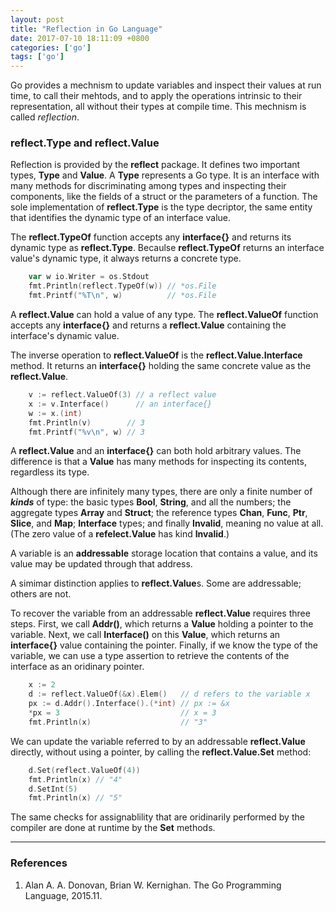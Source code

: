 ```yaml
---
layout: post
title: "Reflection in Go Language"
date: 2017-07-10 18:11:09 +0800
categories: ['go']
tags: ['go']
---
```


Go provides a mechnism to update variables and inspect their values at run time, to call their mehtods, and to apply the operations intrinsic to their representation, all without their types at compile time. This mechnism is called *reflection*.

### reflect.Type and reflect.Value

Reflection is provided by the **reflect** package. It defines two important types, **Type** and **Value**. A **Type** represents a Go type. It is an interface with many methods for discriminating among types and inspecting their components, like the fields of a struct or the parameters of a function. The sole implementation of **reflect.Type** is the type decriptor, the same entity that identifies the dynamic type of an interface value.

The **reflect.TypeOf** function accepts any **interface{}** and returns its dynamic type as **reflect.Type**. Becaulse **reflect.TypeOf** returns an interface value's dynamic type, it always returns a concrete type.

```go
	var w io.Writer = os.Stdout
	fmt.Println(reflect.TypeOf(w)) // *os.File
	fmt.Printf("%T\n", w)          // *os.File
```

A **reflect.Value** can hold a value of any type. The **reflect.ValueOf** function accepts any **interface{}** and returns a **reflect.Value** containing the interface's dynamic value.

The inverse operation to **reflect.ValueOf** is the **reflect.Value.Interface** method. It returns an **interface{}** holding the same concrete value as the **reflect.Value**.

```go
	v := reflect.ValueOf(3) // a reflect value
	x := v.Interface()      // an interface{}
	w := x.(int)
	fmt.Println(v)        // 3
	fmt.Printf("%v\n", w) // 3
```

A **reflect.Value** and an **interface{}** can both hold arbitrary values. The difference is that a **Value** has many methods for inspecting its contents, regardless its type.

Although there are infinitely many types, there are only a finite number of ***kinds*** of type: the basic types **Bool**, **String**, and all the numbers; the aggregate types **Array** and **Struct**; the reference types **Chan**, **Func**, **Ptr**, **Slice**, and **Map**; **Interface** types; and finally **Invalid**, meaning no value at all. (The zero value of a **refelect.Value** has kind **Invalid**.)

A variable is an **addressable** storage location that contains a value, and its value may be updated through that address.

A simimar distinction applies to **reflect.Value**s. Some are addressable; others are not.

To recover the variable from an addressable **reflect.Value** requires three steps. First, we call **Addr()**, which returns a **Value** holding a pointer to the variable. Next, we call **Interface()** on this **Value**, which returns an **interface{}** value containing the pointer. Finally, if we know the type of the variable, we can use a type assertion to retrieve the contents of the interface as an oridinary pointer.

```go
	x := 2
	d := reflect.ValueOf(&x).Elem()   // d refers to the variable x
	px := d.Addr().Interface().(*int) // px := &x
	*px = 3                           // x = 3
	fmt.Println(x)                    // "3"
```

We can update the variable referred to by an addressable **reflect.Value** directly, without using a pointer, by calling the **reflect.Value.Set** method:

```go
	d.Set(reflect.ValueOf(4))
	fmt.Println(x) // "4"
	d.SetInt(5)
	fmt.Println(x) // "5"
```

The same checks for assignablility that are oridinarily performed by the compiler are done at runtime by the **Set** methods.

- - -

### References

1. Alan A. A. Donovan, Brian W. Kernighan. The Go Programming Language, 2015.11.
